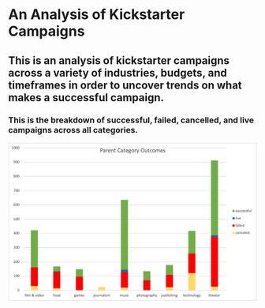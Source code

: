 # An Analysis of Kickstarter Campaigns
## This is an analysis of kickstarter campaigns across a variety of industries, budgets, and timeframes in order to uncover trends on what makes a successful campaign.
### This is the breakdown of successful, failed, cancelled, and live campaigns across all categories.
![Parent-Category-Outcomes-Chart](https://github.com/cailynjmiller/kickstarter-analysis/blob/main/Parent-Category-Outcomes-Chart.png)
